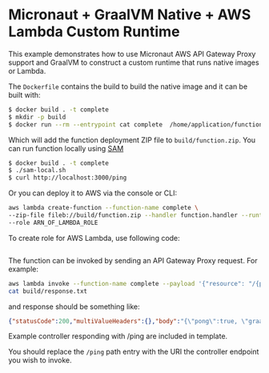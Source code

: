 # Micronaut + GraalVM Native + AWS Lambda Custom Runtime 

This example demonstrates how to use Micronaut AWS API Gateway Proxy support and GraalVM to construct a custom runtime that runs native images or Lambda.

The `Dockerfile` contains the build to build the native image and it can be built with:

```bash
$ docker build . -t complete
$ mkdir -p build
$ docker run --rm --entrypoint cat complete  /home/application/function.zip > build/function.zip
```

Which will add the function deployment ZIP file to `build/function.zip`. You can run function locally using [SAM](https://github.com/awslabs/aws-sam-cli/)

```bash
$ docker build . -t complete
$ ./sam-local.sh
$ curl http://localhost:3000/ping
```

Or you can deploy it to AWS via the console or CLI:

```bash
aws lambda create-function --function-name complete \
--zip-file fileb://build/function.zip --handler function.handler --runtime provided \
--role ARN_OF_LAMBDA_ROLE
```

To create role for AWS Lambda, use following code:
```bash
```

The function can be invoked by sending an API Gateway Proxy request. For example:

```bash
aws lambda invoke --function-name complete --payload '{"resource": "/{proxy+}", "path": "/ping", "httpMethod": "GET"}' build/response.txt
cat build/response.txt
```

and response should be something like:

```json
{"statusCode":200,"multiValueHeaders":{},"body":"{\"pong\":true, \"graal\": true}","isBase64Encoded":false}
```

Example controller responding with /ping are included in template.

You should replace the `/ping` path entry with the URI the controller endpoint you wish to invoke.
